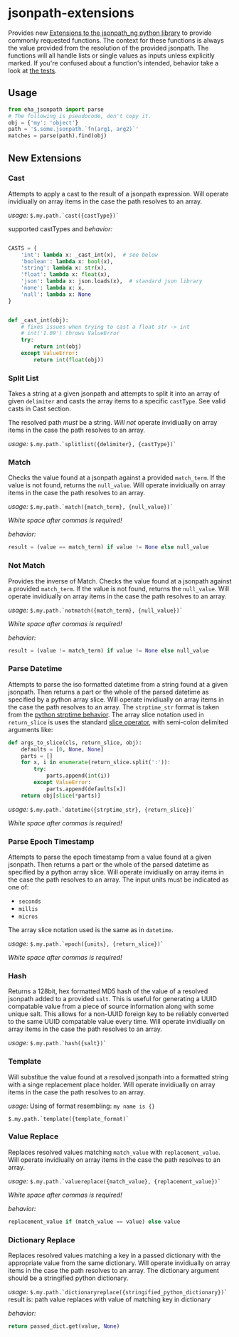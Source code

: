 # jsonpath-extensions


Provides new [Extensions to the jsonpath_ng python library](https://github.com/h2non/jsonpath-ng#extensions) to provide commonly requested functions.  The context for these functions is always the value provided from the resolution of the provided jsonpath. The functions will all handle lists or single values as inputs unless explicitly marked. If you're confused about a function's intended, behavior take a look at [the tests](https://github.com/eHealthAfrica/jsonpath-extensions/blob/master/test/test.py).

## Usage

```python
from eha_jsonpath import parse
# The following is pseudocode, don't copy it.
obj = {'my': 'object'}
path = '$.some.jsonpath.`fn(arg1, arg2)`'
matches = parse(path).find(obj)
```

## New Extensions

### Cast

Attempts to apply a cast to the result of a jsonpath expression. 
Will operate invidiually on array items in the case the path resolves to an array.

_usage:_ ```$.my.path.`cast({castType})` ```

supported castTypes and _behavior:_
```python

CASTS = {
    'int': lambda x: _cast_int(x),  # see below
    'boolean': lambda x: bool(x),
    'string': lambda x: str(x),
    'float': lambda x: float(x),
    'json': lambda x: json.loads(x),  # standard json library
    'none': lambda x: x,
    'null': lambda x: None
}


def _cast_int(obj):
    # fixes issues when trying to cast a float str -> int
    # int('1.09') throws ValueError
    try:
        return int(obj)
    except ValueError:
        return int(float(obj))
```

### Split List

Takes a string at a given jsonpath and attempts to split it into an array of given `delimiter` and casts the array items to a specific `castType`. See valid casts in Cast section.

The resolved path _must_ be a string. *Will not* operate invidiually on array items in the case the path resolves to an array.

_usage:_ ```$.my.path.`splitlist({delimiter}, {castType})` ```

    

### Match

Checks the value found at a jsonpath against a provided `match_term`. If the value is not found, returns the `null_value`. Will operate invidiually on array items in the case the path resolves to an array.
 

_usage:_ ```$.my.path.`match({match_term}, {null_value})` ```

*_White space after commas is required!_*

_behavior:_

```python
result = (value == match_term) if value != None else null_value
```    

### Not Match


Provides the inverse of Match. Checks the value found at a jsonpath against a provided `match_term`. If the value is not found, returns the `null_value`. Will operate invidiually on array items in the case the path resolves to an array.

_usage:_ ```$.my.path.`notmatch({match_term}, {null_value})` ```

*_White space after commas is required!_*

_behavior:_

```python
result = (value != match_term) if value != None else null_value
``` 
    

### Parse Datetime

Attempts to parse the iso formatted datetime from a string found at a given jsonpath. Then returns a part or the whole of the parsed datetime as specified by a python array slice.  Will operate invidiually on array items in the case the path resolves to an array. The `strptime_str` format is taken from the [python strptime behavior](https://docs.python.org/3/library/datetime.html#strftime-strptime-behavior). The array slice notation used in `return_slice` is uses the standard [slice operator](https://docs.python.org/3/library/functions.html?highlight=slice#slice), with semi-colon delimited arguments like:

```python
def args_to_slice(cls, return_slice, obj):
    defaults = [0, None, None]
    parts = []
    for x, i in enumerate(return_slice.split(':')):
        try:
            parts.append(int(i))
        except ValueError:
            parts.append(defaults[x])
    return obj[slice(*parts)]
```

_usage:_ ```$.my.path.`datetime({strptime_str}, {return_slice})` ```

*_White space after commas is required!_*


### Parse Epoch Timestamp

Attempts to parse the epoch timestamp from a value found at a given jsonpath. Then returns a part or the whole of the parsed datetime as specified by a python array slice.  Will operate invidiually on array items in the case the path resolves to an array. The input units must be indicated as one of:
    
 - `seconds`
 - `millis`
 - `micros`
    

The array slice notation used is the same as in `datetime`.

_usage:_ ```$.my.path.`epoch({units}, {return_slice})` ```

*_White space after commas is required!_*

### Hash

Returns a 128bit, hex formatted MD5 hash of the value of a resolved jsonpath added to a provided `salt`. This is useful for generating a UUID compatable value from a piece of source information along with some unique salt. This allows for a non-UUID foreign key to be reliably converted to the same UUID compatable value every time. Will operate invidiually on array items in the case the path resolves to an array.

_usage:_ ```$.my.path.`hash({salt})` ```
    

### Template

Will substitue the value found at a resolved jsonpath into a formatted string with a singe replacement place holder. Will operate invidiually on array items in the case the path resolves to an array.

_usage:_ 
Using of format resembling: ` my name is {} `

```$.my.path.`template({template_format)` ```
    

### Value Replace

Replaces resolved values matching `match_value` with `replacement_value`. Will operate invidiually on array items in the case the path resolves to an array.

_usage:_ ```$.my.path.`valuereplace({match_value}, {replacement_value})` ```

*_White space after commas is required!_*

_behavior:_ 
```python
replacement_value if (match_value == value) else value
```
    

### Dictionary Replace

Replaces resolved values matching a key in a passed dictionary with the appropriate value from the same dictionary. Will operate invidiually on array items in the case the path resolves to an array. The dictionary argument should be a stringified python dictionary.

_usage:_ ```$.my.path.`dictionaryreplace({stringified_python_dictionary})` ```
result is: path value replaces with value of matching key in dictionary

_behavior:_
```python
return passed_dict.get(value, None)

```
    